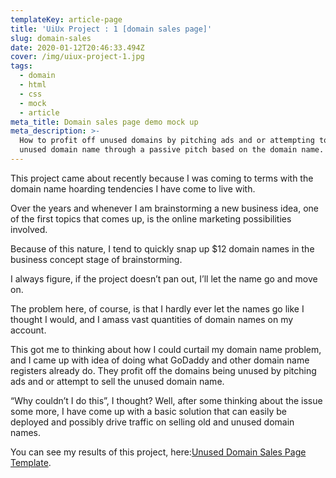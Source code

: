 ```yaml
---
templateKey: article-page
title: 'UiUx Project : 1 [domain sales page]'
slug: domain-sales
date: 2020-01-12T20:46:33.494Z
cover: /img/uiux-project-1.jpg
tags:
  - domain
  - html
  - css
  - mock
  - article
meta_title: Domain sales page demo mock up
meta_description: >-
  How to profit off unused domains by pitching ads and or attempting to sell the
  unused domain name through a passive pitch based on the domain name.
---
```

This project came about recently because I was coming to terms with the domain name hoarding tendencies I have come to live with.

Over the years and whenever I am brainstorming a new business idea, one of the first topics that comes up, is the online marketing possibilities involved.

Because of this nature, I tend to quickly snap up $12 domain names in the business concept stage of brainstorming.

I always figure, if the project doesn’t pan out, I’ll let the name go and move on.

The problem here, of course, is that I hardly ever let the names go like I thought I would, and I amass vast quantities of domain names on my account.

This got me to thinking about how I could curtail my domain name problem, and I came up with idea of doing what GoDaddy and other domain name registers already do. They profit off the domains being unused by pitching ads and or attempt to sell the unused domain name.

“Why couldn’t I do this”, I thought? Well, after some thinking about the issue some more, I have come up with a basic solution that can easily be deployed and possibly drive traffic on selling old and unused domain names.

You can see my results of this project, here:[Unused Domain Sales Page Template](https://toddlambert.com/domains/).
